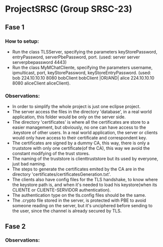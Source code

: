 # ProjectSRSC (Group SRSC-23)

## Fase 1

### How to setup:
* Run the class TLSServer, specifying the parameters keyStorePassword, entryPassword, serverPbePassword, port. (used: server server serverpbepassword 4443)
* Run the class MyMChatCliente, specifying the parameters username, ipmulticast, port, keyStorePassword, keyStoreEntryPassword. (used: bob 224.10.10.10 8080 bobClient bobClient |OR/AND| alice 224.10.10.10 8080 aliceClient aliceClient).

### Observations:
* In order to simplify the whole project is just one eclipse project.
* The server access the files in the directory 'database', in a real world application, this folder would be only on the server side.
* The directory 'certificates' is where all the certificates are store to a easier management, but obviously, no one can have access to the .keystore of other users. In a real world application, the server or clients would only have access to their certificate and correspondent key.
* The certificates are signed by a dummy CA, this way, there is only a truststore with only one certificate(of the CA), this way we avoid the constant modifying of the trust stores.
* The naming of the truststore is clienttruststore but its used by everyone, just bad naming.
* The steps to generate the certificates emited by the CA are in the directory 'certificates/certificatesGeneration.txt'.
* The clients also have config files for the TLS handshake, to know where the keystore path is, and when it's needed to load his keystore(when its CLIENTE or CLIENTE-SERVIDOR authentication).
* The authentication type on the tls.config files should be the same.
* The .crypto file stored in the server, is protected with PBE to avoid someone reading on the server, but it's unciphered before sending to the user, since the channel is already secured by TLS. 

## Fase 2

### Observations:
